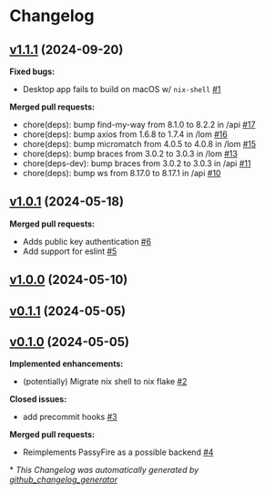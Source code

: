 # Changelog

## [v1.1.1](https://github.com/imterah/nextnet/tree/v1.1.1) (2024-09-20)

**Fixed bugs:**

- Desktop app fails to build on macOS w/ `nix-shell` [\#1](https://github.com/imterah/nextnet/issues/1)

**Merged pull requests:**

- chore\(deps\): bump find-my-way from 8.1.0 to 8.2.2 in /api [\#17](https://github.com/imterah/nextnet/pull/17)
- chore\(deps\): bump axios from 1.6.8 to 1.7.4 in /lom [\#16](https://github.com/imterah/nextnet/pull/16)
- chore\(deps\): bump micromatch from 4.0.5 to 4.0.8 in /lom [\#15](https://github.com/imterah/nextnet/pull/15)
- chore\(deps\): bump braces from 3.0.2 to 3.0.3 in /lom [\#13](https://github.com/imterah/nextnet/pull/13)
- chore\(deps-dev\): bump braces from 3.0.2 to 3.0.3 in /api [\#11](https://github.com/imterah/nextnet/pull/11)
- chore\(deps\): bump ws from 8.17.0 to 8.17.1 in /api [\#10](https://github.com/imterah/nextnet/pull/10)

## [v1.0.1](https://github.com/imterah/nextnet/tree/v1.0.1) (2024-05-18)

**Merged pull requests:**

- Adds public key authentication [\#6](https://github.com/imterah/nextnet/pull/6)
- Add support for eslint [\#5](https://github.com/imterah/nextnet/pull/5)

## [v1.0.0](https://github.com/imterah/nextnet/tree/v1.0.0) (2024-05-10)

## [v0.1.1](https://github.com/imterah/nextnet/tree/v0.1.1) (2024-05-05)

## [v0.1.0](https://github.com/imterah/nextnet/tree/v0.1.0) (2024-05-05)

**Implemented enhancements:**

- \(potentially\) Migrate nix shell to nix flake [\#2](https://github.com/imterah/nextnet/issues/2)

**Closed issues:**

- add precommit hooks [\#3](https://github.com/imterah/nextnet/issues/3)

**Merged pull requests:**

- Reimplements PassyFire as a possible backend [\#4](https://github.com/imterah/nextnet/pull/4)



\* *This Changelog was automatically generated by [github_changelog_generator](https://github.com/github-changelog-generator/github-changelog-generator)*

